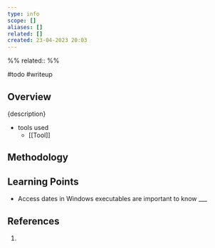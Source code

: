 ```yaml
---
type: info
scope: []
aliases: []
related: []
created: 23-04-2023 20:03
---
```

%%
related::
%%

#todo #writeup

## Overview
{description}

- tools used
	- [[Tool]]

## Methodology


## Learning Points
- Access dates in Windows executables are important to know ___

## References
1. 